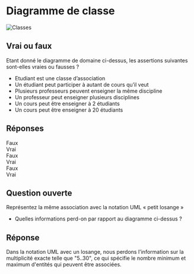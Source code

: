 # Diagramme de classe

![Classes](uml/classes.png)

## Vrai ou faux

Etant donné le diagramme de domaine ci-dessus, les assertions suivantes sont-elles vraies ou fausses ? 
- Etudiant est une classe d’association
- Un étudiant peut participer à autant de cours qu’il veut
- Plusieurs professeurs peuvent enseigner la même discipline
- Un professeur peut enseigner plusieurs disciplines
- Un cours peut être enseigner à 2 étudiants
- Un cours peut être enseigner à 20 étudiants 

## Réponses 
Faux  
Vrai  
Faux  
Vrai  
Faux  
Vrai  

## Question ouverte

Représentez la même association avec la notation UML « petit losange » 

- Quelles informations perd-on par rapport au diagramme ci-dessus ?

## Réponse 
Dans la notation UML avec un losange, nous perdons l'information sur la multiplicité exacte telle que "5..30", ce qui spécifie le nombre minimum et maximum d'entités qui peuvent être associées.
